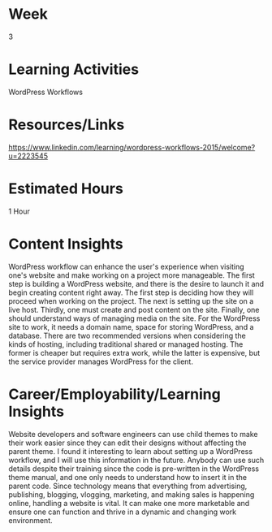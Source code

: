 # Week
3
# Learning Activities
 WordPress Workflows
# Resources/Links
https://www.linkedin.com/learning/wordpress-workflows-2015/welcome?u=2223545
# Estimated Hours
1 Hour
# Content Insights 
WordPress workflow can enhance the user's experience when visiting one's website and make working on a project more manageable. The first step is building a WordPress website, and there is the desire to launch it and begin creating content right away. The first step is deciding how they will proceed when working on the project. The next is setting up the site on a live host. Thirdly, one must create and post content on the site. Finally, one should understand ways of managing media on the site. 
For the WordPress site to work, it needs a domain name, space for storing WordPress, and a database. There are two recommended versions when considering the kinds of hosting, including traditional shared or managed hosting. The former is cheaper but requires extra work, while the latter is expensive, but the service provider manages WordPress for the client. 

# Career/Employability/Learning Insights
Website developers and software engineers can use child themes to make their work easier since they can edit their designs without affecting the parent theme. I found it interesting to learn about setting up a WordPress workflow, and I will use this information in the future. Anybody can use such details despite their training since the code is pre-written in the WordPress theme manual, and one only needs to understand how to insert it in the parent code. Since technology means that everything from advertising, publishing, blogging, vlogging, marketing, and making sales is happening online, handling a website is vital. It can make one more marketable and ensure one can function and thrive in a dynamic and changing work environment.  
